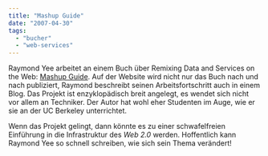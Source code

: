 ```yaml
---
title: "Mashup Guide"
date: "2007-04-30"
tags: 
  - "bucher"
  - "web-services"
---
```


Raymond Yee arbeitet an einem Buch über Remixing Data and Services on the Web: [Mashup Guide](http://blog.mashupguide.net/ "Mashup Guide (mashupguide.net)"). Auf der Website wird nicht nur das Buch nach und nach publiziert, Raymond beschreibt seinen Arbeitsfortschritt auch in einem Blog. Das Projekt ist enzyklopädisch breit angelegt, es wendet sich nicht vor allem an Techniker. Der Autor hat wohl eher Studenten im Auge, wie er sie an der UC Berkeley unterrichtet.

Wenn das Projekt gelingt, dann könnte es zu einer schwafelfreien Einführung in die Infrastruktur des _Web 2.0_ werden. Hoffentlich kann Raymond Yee so schnell schreiben, wie sich sein Thema verändert!
